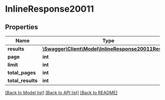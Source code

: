 # InlineResponse20011

## Properties
Name | Type | Description | Notes
------------ | ------------- | ------------- | -------------
**results** | [**\Swagger\Client\Model\InlineResponse20011Results[]**](InlineResponse20011Results.md) |  | [optional] 
**page** | **int** |  | [optional] 
**limit** | **int** |  | [optional] 
**total_pages** | **int** |  | [optional] 
**total_results** | **int** |  | [optional] 

[[Back to Model list]](../../README.md#documentation-for-models) [[Back to API list]](../../README.md#documentation-for-api-endpoints) [[Back to README]](../../README.md)

